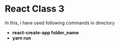 # React Class 3
 In this, i have used following commands in directory
 
- **react-create-app folder_name**
- **yarn run**


 
